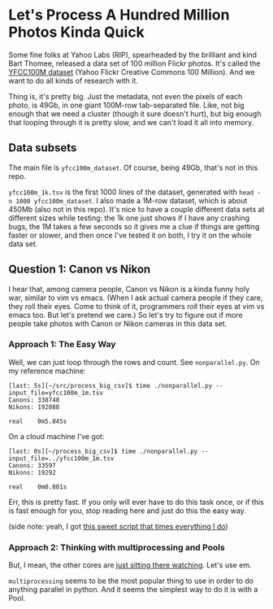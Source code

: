 # Let's Process A Hundred Million Photos Kinda Quick

Some fine folks at Yahoo Labs (RIP), spearheaded by the brilliant and kind Bart Thomee, released a data set of 100 million Flickr photos. It's called the [YFCC100M dataset](http://www.yfcc100m.org/) (Yahoo Flickr Creative Commons 100 Million). And we want to do all kinds of research with it.

Thing is, it's pretty big. Just the metadata, not even the pixels of each photo, is 49Gb, in one giant 100M-row tab-separated file. Like, not big enough that we need a cluster (though it sure doesn't hurt), but big enough that looping through it is pretty slow, and we can't load it all into memory.

## Data subsets
The main file is `yfcc100m_dataset`. Of course, being 49Gb, that's not in this repo.

`yfcc100m_1k.tsv` is the first 1000 lines of the dataset, generated with `head -n 1000 yfcc100m_dataset`. I also made a 1M-row dataset, which is about 450Mb (also not in this repo). It's nice to have a couple different data sets at different sizes while testing: the 1k one just shows if I have any crashing bugs, the 1M takes a few seconds so it gives me a clue if things are getting faster or slower, and then once I've tested it on both, I try it on the whole data set.

## Question 1: Canon vs Nikon
I hear that, among camera people, Canon vs Nikon is a kinda funny holy war, similar to vim vs emacs. (When I ask actual camera people if they care, they roll their eyes. Come to think of it, programmers roll their eyes at vim vs emacs too. But let's pretend we care.) So let's try to figure out if more people take photos with Canon or Nikon cameras in this data set.

### Approach 1: The Easy Way
Well, we can just loop through the rows and count. See `nonparallel.py`. On my reference machine:

    [last: 5s][~/src/process_big_csv]$ time ./nonparallel.py --input_file=yfcc100m_1m.tsv
    Canons: 338748
    Nikons: 192088

    real	0m5.845s

On a cloud machine I've got:

    [last: 0s][~/process_big_csv]$ time ./nonparallel.py --input_file=../yfcc100m_1m.tsv
    Canons: 33597
    Nikons: 19292

    real	0m0.801s

Err, this is pretty fast. If you only will ever have to do this task once, or if this is fast enough for you, stop reading here and just do this the easy way. 

(side note: yeah, I got [this sweet script that times everything I do](http://jakemccrary.com/blog/2015/05/03/put-the-last-commands-run-time-in-your-bash-prompt/))

### Approach 2: Thinking with multiprocessing and Pools
But, I mean, the other cores are [just sitting there watching](https://twitter.com/reubenbond/status/662061791497744384?lang=en). Let's use em.

`multiprocessing` seems to be the most popular thing to use in order to do anything parallel in python. And it seems the simplest way to do it is with a Pool. 
